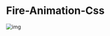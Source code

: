 # Fire-Animation-Css
![img](https://user-images.githubusercontent.com/72973152/209452212-8b574c02-75e0-4364-a5a8-f28f7ccc838a.png)
